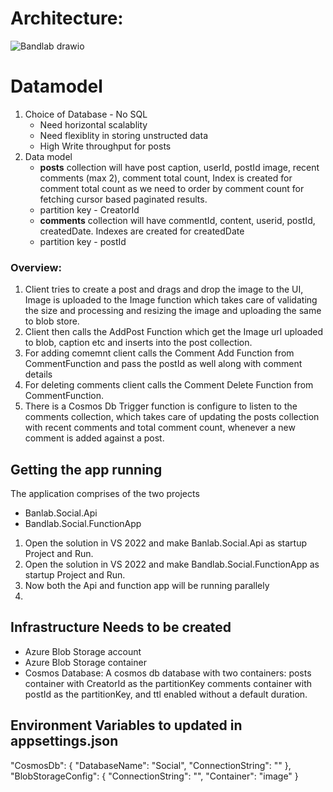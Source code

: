 # Architecture:
![Bandlab drawio](https://github.com/sarvabowmen/BandlabAssignment/assets/17758649/2d97ddef-832d-4319-b9f3-1e30be89fd64)

# Datamodel
  1. Choice of Database - No SQL
       - Need horizontal scalablity
       - Need flexiblity in storing unstructed data
       - High Write throughput for posts
  2. Data model
       - **posts** collection will have post caption, userId, postId image, recent comments (max 2), comment total count, Index is created for comment total count as we need to order by comment count for fetching cursor based paginated results.
       - partition key - CreatorId
       - **comments** collection will have commentId, content, userid, postId, createdDate. Indexes are created for createdDate
       - partition key - postId
### Overview:
  1. Client tries to create a post and drags and drop the image to the UI, Image is uploaded to the Image function which takes care of validating the size and processing and resizing the image and uploading the same to blob store.
  2. Client then calls the AddPost Function which get the Image url uploaded to blob, caption etc and inserts into the post collection.
  3. For adding comemnt client calls the Comment Add Function from CommentFunction and pass the postId as well along with comment details
  4. For deleting comments client calls the  Comment Delete Function from CommentFunction.
  5. There is a Cosmos Db Trigger function is configure to listen to the comments collection, which takes care of updating the posts collection with recent comments and total comment count, whenever a new comment is added against a post.


## Getting the app running
The application comprises of the two projects
- Banlab.Social.Api
- Bandlab.Social.FunctionApp

1. Open the solution in VS 2022 and make Banlab.Social.Api as startup Project and Run.
2. Open the solution in VS 2022 and make  Bandlab.Social.FunctionApp as startup Project and Run.
3. Now both the Api and function app will be running parallely
4. 

## Infrastructure Needs to be created
- Azure Blob Storage account
- Azure Blob Storage container
- Cosmos Database: A cosmos db database with two containers:
  posts container with CreatorId as the partitionKey
  comments container with postId as the partitionKey, and ttl enabled without a default duration.
## Environment Variables to updated in appsettings.json
  "CosmosDb": {
    "DatabaseName": "Social",
    "ConnectionString": "<COSMOSDB CONNECTIONSTRING>"
  },
   "BlobStorageConfig": {
   "ConnectionString": "<STORAGE ACCOUNT CONNECTIONSTRING>",
   "Container": "image"
 }
